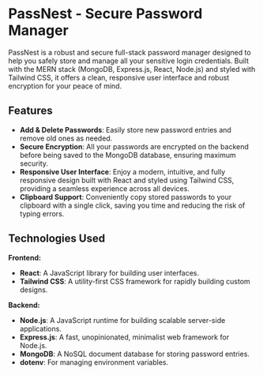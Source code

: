 # PassNest - Secure Password Manager

PassNest is a robust and secure full-stack password manager designed to help you safely store and manage all your sensitive login credentials. Built with the MERN stack (MongoDB, Express.js, React, Node.js) and styled with Tailwind CSS, it offers a clean, responsive user interface and robust encryption for your peace of mind.

## Features

- **Add & Delete Passwords**: Easily store new password entries and remove old ones as needed.
- **Secure Encryption**: All your passwords are encrypted on the backend before being saved to the MongoDB database, ensuring maximum security.
- **Responsive User Interface**: Enjoy a modern, intuitive, and fully responsive design built with React and styled using Tailwind CSS, providing a seamless experience across all devices.
- **Clipboard Support**: Conveniently copy stored passwords to your clipboard with a single click, saving you time and reducing the risk of typing errors.

## Technologies Used

**Frontend:**
- **React**: A JavaScript library for building user interfaces.
- **Tailwind CSS**: A utility-first CSS framework for rapidly building custom designs.

**Backend:**
- **Node.js**: A JavaScript runtime for building scalable server-side applications.
- **Express.js**: A fast, unopinionated, minimalist web framework for Node.js.
- **MongoDB**: A NoSQL document database for storing password entries.
- **dotenv**: For managing environment variables.
